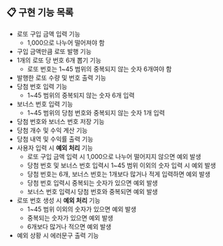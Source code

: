 ## 📋 구현 기능 목록

- 로또 구입 금액 입력 기능
  - 1,000으로 나누어 떨어져야 함
- 구입 금액만큼 로또 발행 기능
- 1개의 로또 당 번호 6개 뽑기 기능
  - 로또 번호는 1~45 범위의 중복되지 않는 숫자 6개여야 함
- 발행한 로또 수량 및 번호 출력 기능
- 당첨 번호 입력 기능
  - 1~45 범위의 중복되지 않는 숫자 6개 입력
- 보너스 번호 입력 기능
  - 1~45 범위의 당첨 번호와 중복되지 않는 숫자 1개 입력
- 당첨 번호와 보너스 번호 저장 기능
- 당첨 개수 및 수익 계산 기능
- 당첨 내역 및 수익률 출력 기능
- 사용자 입력 시 **예외 처리** 기능
  - 로또 구입 금액 입력 시 1,000으로 나누어 떨어지지 않으면 예외 발생
  - 당첨 번호 및 보너스 번호 입력시 1~45 범위 이외의 숫자 입력 시 예외 발생
  - 당첨 번호는 6개, 보너스 번호는 1개보다 많거나 적게 입력하면 예외 발생
  - 당첨 번호 입력시 중복되는 숫자가 있으면 예외 발생
  - 보너스 번호 입력시 당첨 번호와 중복되면 예외 발생
- 로또 번호 생성 시 **예외 처리** 기능
  - 1~45 범위 이외의 숫자가 있으면 예외 발생
  - 중복되는 숫자가 있으면 예외 발생
  - 6개보다 많거나 적으면 예외 발생
- 예외 상황 시 에러문구 출력 기능